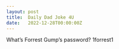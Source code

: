 ```yaml
---
layout: post
title:  Daily Dad Joke 4U
date:   2022-12-28T00:00:00Z
---
```

What’s Forrest Gump’s password? 1forrest1
